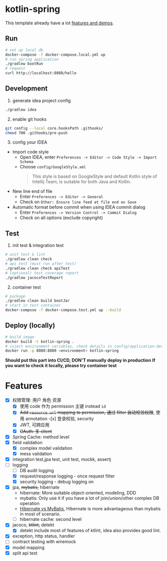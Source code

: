 # kotlin-spring

This template already have a lot [features and demos](#features).

## Run

```bash
# set up local db
docker-compose -f docker-compose.local.yml up
# run spring application
./gradlew bootRun
# request
curl http://localhost:8080/hello
```

## Development

1. generate idea project config

```bash
./gradlew idea
```

2. enable git hooks

```bash
git config --local core.hooksPath .githooks/
chmod 700 .githooks/pre-push
```

3. config your IDEA

- Import code style
  - Open IDEA, enter `Preferences -> Editor -> Code Style -> Import Schema`
  - Choose `config/GoogleStyle.xml`
    > This style is based on GoogleStyle and default Kotlin style of Intellij Team, is suitable for both Java and Kotlin.
- New line end of file
  - Enter `Preferences -> Editor -> General`
  - Check on `Other: Ensure line feed at file end on Save`
- Automatic format before commit when using IDEA commit dialog
  - Enter `Preferences -> Version Control -> Commit Dialog`
  - Check on all options (exclude copyright)

## Test

1. init test & integration test

```bash
# unit test & lint
./gradlew clean check
# api test (must run after test)
./gradlew clean check apiTest
# (optional) test coverage report
./gradlew jacocoTestReport
```

2. container test

```bash
# package
./gradlew clean build bootJar
# start in test container
docker-compose -f docker-compose.test.yml up --build
```

## Deploy (locally)

```bash
# build image
docker build -t kotlin-spring .
# inject environment variables, check details in config/application-dev.yml
docker run -p 8080:8080 <environment> kotlin-spring
```

**Should put this part into CI/CD, DON'T manually deploy in production**
**If you want to check it locally, please try container test**

# Features

- [x] 权限管理: 用户 角色 资源
  - [x] 使用 code 作为 permission 主键 instead `id`
  - [x] ~~Add `resource url` mapping to permission, 通过 filter 自动校验权限~~, 使用 annotation -[x] 登录校验, security
  - [x] JWT, 可跨应用
  - [x] ~~OAuth: 多 client~~
- [x] Spring Cache: method level
- [x] field validation
  - [x] complex model validation
  - [x] mess validation
- [x] integration test,jpa test, unit test, mockk, assertj
- [ ] logging
  - [ ] DB audit logging
  - [x] request/response logging - once request filter
  - [x] security logging - debug logging on
- [x] jpa, ~~mybatis,~~ hibernate
  - hibernate: More suitable object-oriented, modeling, DDD
  - mybatis: Only use it if you have a lot of join/union/other complex DB operation
  - [Hibernate vs MyBatis](https://www.zhihu.com/question/21104468),
    Hibernate is more advantageous than mybatis in most of scenario.
  - [ ] hibernate cache: second level
- [x] jacoco, ~~ktlint,~~ detekt
  - [x] detekt include most of features of ktlint, idea also provides good lint.
- [x] exception, http status, handler
- [ ] contract testing with wiremock
- [x] model mapping
- [x] split api test
